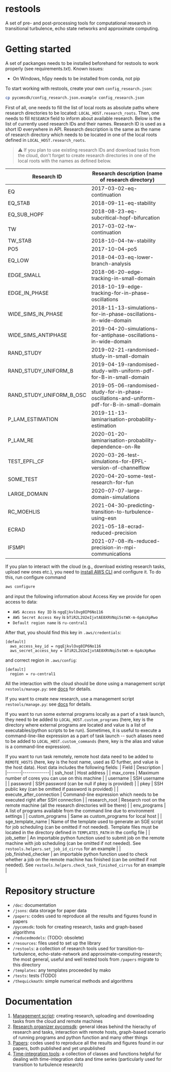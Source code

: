 # restools
A set of pre- and post-processing tools for computational research in transitional turbulence, echo state networks and approximate computing.

# Getting started

A set of packanges needs to be installed beforehand for restools to work properly (see requirements.txt). Known issues:
* On Windows, h5py needs to be installed from conda, not pip

To start working with restools, create your own `config_research.json`:
```bash
cp pycomsdk/config_research.json.example config_research.json
```
First of all, one needs to fill the list of local roots as absolute paths where research directories to be located: `LOCAL_HOST.research_roots`. Then, one needs to fill `RESEARCH` field to inform about available research. Below is the list of currently used research IDs and their names. Research ID is used as a short ID everywhere in API. Research description is the same as the name of research directory which needs to be located in one of the local roots defined in `LOCAL_HOST.research_roots`.

> :warning: If you plan to use existing research IDs and download tasks from the cloud, don't forget to create research directories in one of the local roots with the names as defined below. 

| Research ID | Research description (name of research directory) |
|-------------|---------------------------------------------------|
| EQ | 2017-03-02-eq-continuation
| EQ_STAB | 2018-09-11-eq-stability
| EQ_SUB_HOPF | 2018-08-23-eq-subcritical-hopf-bifurcation
| TW | 2017-03-02-tw-continuation
| TW_STAB | 2018-10-04-tw-stability
| PO5 | 2017-10-04-po5
| EQ_LOW | 2018-04-03-eq-lower-branch-analysis
| EDGE_SMALL | 2018-06-20-edge-tracking-in-small-domain
| EDGE_IN_PHASE | 2018-10-19-edge-tracking-for-in-phase-oscillations
| WIDE_SIMS_IN_PHASE | 2018-11-13-simulations-for-in-phase-oscillations-in-wide-domain
| WIDE_SIMS_ANTIPHASE | 2019-04-20-simulations-for-antiphase-oscillations-in-wide-domain
| RAND_STUDY | 2019-02-21-randomised-study-in-small-domain
| RAND_STUDY_UNIFORM_B | 2019-04-19-randomised-study-with-uniform-pdf-for-B-in-small-domain
| RAND_STUDY_UNIFORM_B_OSC | 2019-05-06-randomised-study-for-in-phase-oscillations-and-uniform-pdf-for-B-in-small-domain
| P_LAM_ESTIMATION | 2019-11-13-laminarisation-probability-estimation
| P_LAM_RE | 2020-01-20-laminarisation-probability-dependence-on-Re
| TEST_EPFL_CF | 2020-03-26-test-simulations-for-EPFL-version-of-channelflow
| SOME_TEST | 2020-04-20-some-test-research-for-fun
| LARGE_DOMAIN | 2020-07-07-large-domain-simulations
| RC_MOEHLIS | 2021-04-30-predicting-transition-to-turbulence-using-esn
| ECRAD | 2021-05-18-ecrad-reduced-precision
| IFSMPI | 2021-07-08-ifs-reduced-precision-in-mpi-communications

If you plan to interact with the cloud (e.g., download existing research tasks, upload new ones etc.), you need to [install AWS CLI](https://docs.aws.amazon.com/cli/latest/userguide/getting-started-install.html) and configure it. To do this, run configure command
```bash
aws configure
```
and input the following information about Access Key we provide for open access to data:
* `AWS Access Key ID` is `ngqEjkvlOvg0IP6No116`
* `AWS Secret Access Key` is `bTiR2L2U2eIjxtAE8XRVNqi5stWX-m-6pAsXpRwo`
* `Default region name` is `ru-central1` 

After that, you should find this key in `.aws/credentials`:
```
[default]
  aws_access_key_id = ngqEjkvlOvg0IP6No116
  aws_secret_access_key = bTiR2L2U2eIjxtAE8XRVNqi5stWX-m-6pAsXpRwo
```
and correct region in `.aws/config`:
```
[default]
  region = ru-central1
```

All the interaction with the cloud should be done using a management script `restools/manage.py`: see [docs](/doc/manage.md) for details. 

If you want to create new research, use a management script `restools/manage.py`: see [docs](/doc/manage.md) for details.

If you want to run some external programs locally as a part of a task launch, they need to be added to `LOCAL_HOST.custom_programs` (here, key is the directory where external programs are located and value is a list of executables/python scripts to be run). Sometimes, it is useful to execute a command-line-like expression as a part of task launch -- such aliases need to be added to `LOCAL_HOST.custom_commands` (here, key is the alias and value is a command-line expression).

If you want to run task remotely, remote host data need to be added to `REMOTE_HOSTS` (here, key is the host name, used as ID further, and value is the host data). Host data includes the following fields:
| Field | Description |
|-------|-------------|
| ssh_host | Host address |
| max_cores | Maximum number of cores you can use on this machine |
| username | SSH username |
| password | SSH password (can be null if pkey is provided) |
| pkey | SSH public key (can be omitted if password is provided) |
| execute_after_connection | Command-line expression which needs to be executed right after SSH connection |
| research_root | Research root on the remote machine (all the research directories will be there) |
| env_programs | A list of programs available from the command line due to environment settings |
| custom_programs | Same as custom_programs for local host |
| sge_template_name | Name of the template used to generate an SGE script for job scheduling (can be omitted if not needed). Template files must be located in the directory defined in `TEMPLATES_PATH` in the config file | 
| job_setter | An importable python function used to submit job on the remote machine with job scheduling (can be omitted if not needed). See `restools.helpers.set_job_id_cirrus` for an example |
| job_finished_checker | an importable python function used to check whether a job on the remote machine has finished (can be omitted if not needed). See `restools.helpers.check_task_finished_cirrus` for an example |

# Repository structure

* `/doc`: documentation
* `/jsons`: data storage for paper data 
* `/papers`: codes used to reproduce all the results and figures found in papers
* `/pycomsdk`: tools for creating research, tasks and graph-based algorithms
* `/reducedmodels`:  (TODO: obsolete)
* `/resources`: files used to set up the library
* `/restools`: a collection of research tools used for transition-to-turbulence, echo-state-network and approximate-computing research; the most general, useful and well tested tools from `/papers` migrate to this directory 
* `/templates`: any templates proceeded by mako
* `/tests`: tests (TODO)
* `/thequickmath`: simple numerical methods and algorithms

# Documentation

1. [Management script](/doc/manage.md): creating research, uploading and downloading tasks from the cloud and remote machines
2. [Research organizer pycomsdk](/doc/pycomsdk.md): general ideas behind the hierachy of research and tasks, interaction with remote hosts, graph-based scenario of running programs and python function and many other things
3. [Papers](/doc/papers.md): codes used to reproduce all the results and figures found in our papers, both published and yet unpublished
4. [Time-integration tools](doc/time_integr_tools.md): a collection of classes and functions helpful for dealing with time-integration data and time series (particularly used for transition to turbulence research)
